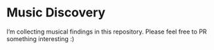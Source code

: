 # Music Discovery

I’m collecting musical findings in this repository. Please feel free to PR something interesting :)
